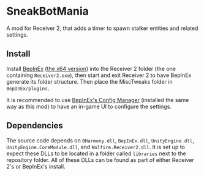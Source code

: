 # SneakBotMania
 
A mod for Receiver 2, that adds a timer to spawn stalker entities and related settings.

## Install

Install [BepInEx](https://github.com/BepInEx/BepInEx) [(the x64 version)](https://github.com/BepInEx/BepInEx/releases/tag/v5.4.5) into the Receiver 2 folder (the one containing `Receiver2.exe`), then start and exit Receiver 2 to have BepInEx generate its folder structure.
Then place the MiscTweaks folder in `BepInEx/plugins`.

It is recommended to use [BepInEx's Config Manager](https://github.com/BepInEx/BepInEx.ConfigurationManager) (installed the same way as this mod) to have an in-game UI to configure the settings.

## Dependencies

The source code depends on `0Harmony.dll`, `BepInEx.dll`, `UnityEngine.dll`, `UnityEngine.CoreModule.dll`, and `Wolfire.Receiver2.dll`. It is set up to expect these DLLs to be located in a folder called `libraries` next to the repository folder. All of these DLLs can be found as part of either Receiver 2's or BepInEx's install.
